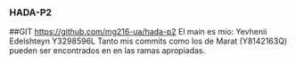 ﻿### HADA-P2
##GIT
https://github.com/mg216-ua/hada-p2
El main es mio: Yevhenii Edelshteyn Y3298596L
Tanto mis commits como los de Marat (Y8142163Q) pueden ser encontrados en en las ramas apropiadas.
